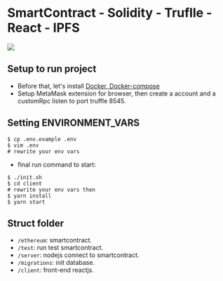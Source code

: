 # SmartContract - Solidity - Truflle - React - IPFS

<img src="https://i.ibb.co/LkxFpZ6/download.png">

## Setup to run project
- Before that, let's install [Docker, Docker-compose](https://docs.docker.com/)
- Setup MetaMask extension for browser, then create a account and a customRpc listen to port truffle 8545.

## Setting ENVIRONMENT_VARS
```
$ cp .env.example .env
$ vim .env
# rewrite your env vars
```
- final run command to start:
```
$ ./init.sh
$ cd client
# rewrite your env vars then
$ yarn install
$ yarn start
```

## Struct folder
- `/ethereum`: smartcontract.
- `/test`: run test smartcontract.
- `/server`: nodejs connect to smartcontract.
- `/migrations`: init database.
- `/client`: front-end reactjs.
